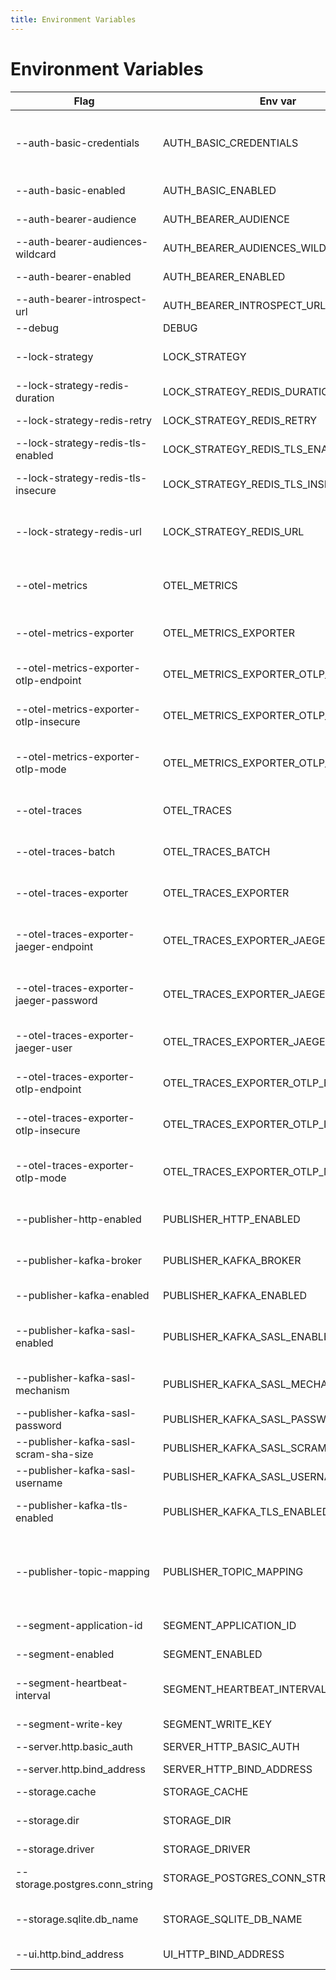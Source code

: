 ```yaml
---
title: Environment Variables
---
```

# Environment Variables

 |Flag                                   |Env var                              |Default value                    |Description                                            |
 |-                                      |-                                    |-                                |-                                                      |
 |--auth-basic-credentials               |AUTH_BASIC_CREDENTIALS               |[]                               |HTTP basic auth credentials (`<username>:<password>`)    |
 |--auth-basic-enabled                   |AUTH_BASIC_ENABLED                   |false                            |Enable basic auth                                      |
 |--auth-bearer-audience                 |AUTH_BEARER_AUDIENCE                 |[]                               |Allowed audiences                                      |
 |--auth-bearer-audiences-wildcard       |AUTH_BEARER_AUDIENCES_WILDCARD       |false                            |Don't check audience                                   |
 |--auth-bearer-enabled                  |AUTH_BEARER_ENABLED                  |false                            |Enable bearer auth                                     |
 |--auth-bearer-introspect-url           |AUTH_BEARER_INTROSPECT_URL           |                                 |OAuth2 introspect URL                                  |
 |--debug                                |DEBUG                                |false                            |Debug mode                                             |
 |--lock-strategy                        |LOCK_STRATEGY                        |memory                           |Lock strategy (memory, none, redis)                    |
 |--lock-strategy-redis-duration         |LOCK_STRATEGY_REDIS_DURATION         |1m0s                             |Lock duration                                          |
 |--lock-strategy-redis-retry            |LOCK_STRATEGY_REDIS_RETRY            |1s                               |Retry lock period                                      |
 |--lock-strategy-redis-tls-enabled      |LOCK_STRATEGY_REDIS_TLS_ENABLED      |false                            |Use tls on redis                                       |
 |--lock-strategy-redis-tls-insecure     |LOCK_STRATEGY_REDIS_TLS_INSECURE     |false                            |Whether redis is trusted or not                        |
 |--lock-strategy-redis-url              |LOCK_STRATEGY_REDIS_URL              |                                 |Redis url when using redis locking strategy            |
 |--otel-metrics                         |OTEL_METRICS                         |false                            |Enable OpenTelemetry metrics support                   |
 |--otel-metrics-exporter                |OTEL_METRICS_EXPORTER                |stdout                           |OpenTelemetry metrics exporter                         |
 |--otel-metrics-exporter-otlp-endpoint  |OTEL_METRICS_EXPORTER_OTLP_ENDPOINT  |                                 |OpenTelemetry metrics grpc endpoint                    |
 |--otel-metrics-exporter-otlp-insecure  |OTEL_METRICS_EXPORTER_OTLP_INSECURE  |false                            |OpenTelemetry metrics grpc insecure                    |
 |--otel-metrics-exporter-otlp-mode      |OTEL_METRICS_EXPORTER_OTLP_MODE      |grpc                             |OpenTelemetry metrics OTLP exporter mode (grpc|http)   |
 |--otel-traces                          |OTEL_TRACES                          |false                            |Enable OpenTelemetry traces support                    |
 |--otel-traces-batch                    |OTEL_TRACES_BATCH                    |false                            |Use OpenTelemetry batching                             |
 |--otel-traces-exporter                 |OTEL_TRACES_EXPORTER                 |stdout                           |OpenTelemetry traces exporter                          |
 |--otel-traces-exporter-jaeger-endpoint |OTEL_TRACES_EXPORTER_JAEGER_ENDPOINT |                                 |OpenTelemetry traces Jaeger exporter endpoint          |
 |--otel-traces-exporter-jaeger-password |OTEL_TRACES_EXPORTER_JAEGER_PASSWORD |                                 |OpenTelemetry traces Jaeger exporter password          |
 |--otel-traces-exporter-jaeger-user     |OTEL_TRACES_EXPORTER_JAEGER_USER     |                                 |OpenTelemetry traces Jaeger exporter user              |
 |--otel-traces-exporter-otlp-endpoint   |OTEL_TRACES_EXPORTER_OTLP_ENDPOINT   |                                 |OpenTelemetry traces grpc endpoint                     |
 |--otel-traces-exporter-otlp-insecure   |OTEL_TRACES_EXPORTER_OTLP_INSECURE   |false                            |OpenTelemetry traces grpc insecure                     |
 |--otel-traces-exporter-otlp-mode       |OTEL_TRACES_EXPORTER_OTLP_MODE       |grpc                             |OpenTelemetry traces OTLP exporter mode (grpc|http)    |
 |--publisher-http-enabled               |PUBLISHER_HTTP_ENABLED               |false                            |Sent write event to http endpoint                      |
 |--publisher-kafka-broker               |PUBLISHER_KAFKA_BROKER               |[]                               |Kafka address is kafka enabled                         |
 |--publisher-kafka-enabled              |PUBLISHER_KAFKA_ENABLED              |false                            |Publish write events to kafka                          |
 |--publisher-kafka-sasl-enabled         |PUBLISHER_KAFKA_SASL_ENABLED         |false                            |Enable SASL authentication on kafka publisher          |
 |--publisher-kafka-sasl-mechanism       |PUBLISHER_KAFKA_SASL_MECHANISM       |                                 |SASL authentication mechanism                          |
 |--publisher-kafka-sasl-password        |PUBLISHER_KAFKA_SASL_PASSWORD        |                                 |SASL password                                          |
 |--publisher-kafka-sasl-scram-sha-size  |PUBLISHER_KAFKA_SASL_SCRAM_SHA_SIZE  |512                              |SASL SCRAM SHA size                                    |
 |--publisher-kafka-sasl-username        |PUBLISHER_KAFKA_SASL_USERNAME        |                                 |SASL username                                          |
 |--publisher-kafka-tls-enabled          |PUBLISHER_KAFKA_TLS_ENABLED          |false                            |Enable TLS to connect on kafka                         |
 |--publisher-topic-mapping              |PUBLISHER_TOPIC_MAPPING              |[]                               |Define mapping between internal event types and topics |
 |--segment-application-id               |SEGMENT_APPLICATION_ID               |                                 |Segment application id                                 |
 |--segment-enabled                      |SEGMENT_ENABLED                      |true                             |Is segment enabled                                     |
 |--segment-heartbeat-interval           |SEGMENT_HEARTBEAT_INTERVAL           |24h0m0s                          |Segment heartbeat interval                             |
 |--segment-write-key                    |SEGMENT_WRITE_KEY                    |lAVEcNA5tKkhkQGp2CvTBSsbGqFsbCIF |Segment write key                                      |
 |--server.http.basic_auth               |SERVER_HTTP_BASIC_AUTH               |                                 |Http basic auth                                        |
 |--server.http.bind_address             |SERVER_HTTP_BIND_ADDRESS             |localhost:3068                   |API bind address                                       |
 |--storage.cache                        |STORAGE_CACHE                        |true                             |Storage cache                                          |
 |--storage.dir                          |STORAGE_DIR                          |/Users/clement/.numary/data      |Storage directory (for sqlite)                         |
 |--storage.driver                       |STORAGE_DRIVER                       |sqlite                           |Storage driver                                         |
 |--storage.postgres.conn_string         |STORAGE_POSTGRES_CONN_STRING         |postgresql://localhost/postgres  |Postgre connection string                              |
 |--storage.sqlite.db_name               |STORAGE_SQLITE_DB_NAME               |numary                           |SQLite database name                                   |
 |--ui.http.bind_address                 |UI_HTTP_BIND_ADDRESS                 |localhost:3068                   |UI bind address                                        |
